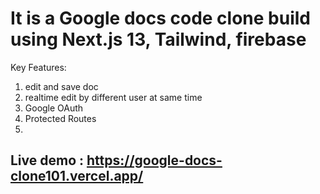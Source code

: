 #  It is a Google docs code clone build using Next.js 13, Tailwind, firebase

Key Features:
1. edit and save doc
2. realtime edit by different user at same time
3. Google OAuth
4. Protected Routes
5. 

## Live demo : https://google-docs-clone101.vercel.app/

